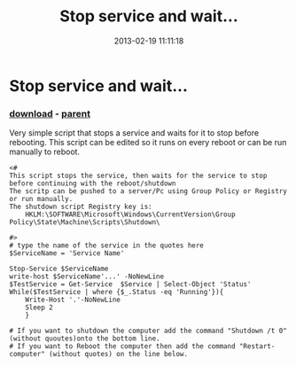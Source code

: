 ﻿---
pid:            3963
poster:         AdrianWoodrup
title:          Stop service and wait...
date:           2013-02-19 11:11:18
format:         posh
parent:         3962
parent:         3962

---

# Stop service and wait...

### [download](3963.ps1) - [parent](3962.md)

Very simple script that stops a service and waits for it to stop before rebooting. This script can be edited so it runs on every reboot or can be run manually to reboot. 

```posh
<# 
This script stops the service, then waits for the service to stop before continuing with the reboot/shutdown 
The scritp can be pushed to a server/Pc using Group Policy or Registry or run manually.
The shutdown script Registry key is:
	HKLM:\SOFTWARE\Microsoft\Windows\CurrentVersion\Group Policy\State\Machine\Scripts\Shutdown\

#>
# type the name of the service in the quotes here
$ServiceName = 'Service Name'

Stop-Service $ServiceName
write-host $ServiceName'...' -NoNewLine
$TestService = Get-Service  $Service | Select-Object 'Status'
While($TestService | where {$_.Status -eq 'Running'}){	
	Write-Host '.'-NoNewLine 
	Sleep 2	
	}
	
# If you want to shutdown the computer add the command "Shutdown /t 0" (without quoutes)onto the bottom line.
# If you want to Reboot the computer then add the command "Restart-computer" (without quotes) on the line below.
```
